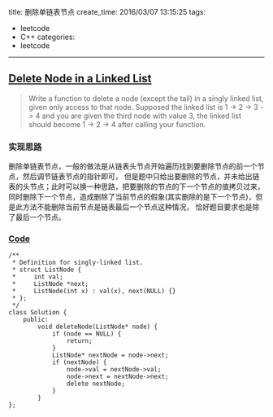 title: 删除单链表节点
create_time: 2016/03/07 13:15:25 
tags:
- leetcode
- C++
categories:
- leetcode

---
## [Delete Node in a Linked List](https://leetcode.com/problems/delete-node-in-a-linked-list/)
> Write a function to delete a node (except the tail) in a singly linked list, given only access to that node.
> Supposed the linked list is 1 -> 2 -> 3 -> 4 and you are given the third node with value 3, the linked list should become 1 -> 2 -> 4 after calling your function.

### 实现思路
删除单链表节点，一般的做法是从链表头节点开始遍历找到要删除节点的前一个节点，然后调节链表节点的指针即可，
但是题中只给出要删除的节点，并未给出链表的头节点；此时可以换一种思路，把要删除的节点的下一个节点的值拷贝过来，
同时删除下一个节点，造成删除了当前节点的假象(其实删除的是下一个节点)，但是此方法不能删除当前节点是链表最后一个节点这种情况，
恰好题目要求也是除了最后一个节点。

### [Code](https://github.com/Finalcheat/leetcode/blob/master/src/Delete-Node-in-a-Linked-List.cpp)
```
/**
 * Definition for singly-linked list.
 * struct ListNode {
 *     int val;
 *     ListNode *next;
 *     ListNode(int x) : val(x), next(NULL) {}
 * };
 */
class Solution {
    public:
        void deleteNode(ListNode* node) {
            if (node == NULL) {
                return;
            }
            ListNode* nextNode = node->next;
            if (nextNode) {
                node->val = nextNode->val;
                node->next = nextNode->next;
                delete nextNode;
            }
        }
};
```
